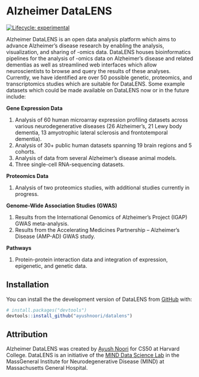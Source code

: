 
<!-- README.md is generated from README.Rmd. Please edit that file -->

# Alzheimer DataLENS

<!-- badges: start -->

[![Lifecycle:
experimental](https://img.shields.io/badge/lifecycle-experimental-orange.svg)](https://lifecycle.r-lib.org/articles/stages.html#experimental)

<!-- badges: end -->

Alzheimer DataLENS is an open data analysis platform which aims to
advance Alzheimer’s disease research by enabling the analysis,
visualization, and sharing of -omics data. DataLENS houses
bioinformatics pipelines for the analysis of -omics data on Alzheimer’s
disease and related dementias as well as streamlined web interfaces
which allow neuroscientists to browse and query the results of these
analyses. Currently, we have identified are over 50 possible genetic,
proteomics, and transcriptomics studies which are suitable for DataLENS.
Some example datasets which could be made available on DataLENS now or
in the future include:

**Gene Expression Data**

1.  Analysis of 60 human microarray expression profiling datasets across
    various neurodegenerative diseases (26 Alzheimer’s, 21 Lewy body
    dementia, 13 amyotrophic lateral sclerosis and frontotemporal
    dementia).
2.  Analysis of 30+ public human datasets spanning 19 brain regions and
    5 cohorts.
3.  Analysis of data from several Alzheimer’s disease animal models.
4.  Three single-cell RNA-sequencing datasets.

**Proteomics Data**

1.  Analysis of two proteomics studies, with additional studies
    currently in progress.

**Genome-Wide Association Studies (GWAS)**

1.  Results from the International Genomics of Alzheimer’s Project
    (IGAP) GWAS meta-analysis.
2.  Results from the Accelerating Medicines Partnership – Alzheimer’s
    Disease (AMP-AD) GWAS study.

**Pathways**

1.  Protein-protein interaction data and integration of expression,
    epigenetic, and genetic data.

## Installation

You can install the the development version of DataLENS from
[GitHub](https://github.com/) with:

``` r
# install.packages("devtools")
devtools::install_github("ayushnoori/datalens")
```

## Attribution

Alzheimer DataLENS was created by [Ayush
Noori](mailto:anoori1@mgh.harvard.edu) for CS50 at Harvard College.
DataLENS is an initiative of the [MIND Data Science
Lab](https://www.massgeneral.org/neurology/research/mind-data-science-lab)
in the MassGeneral Institute for Neurodegenerative Disease (MIND) at
Massachusetts General Hospital.
